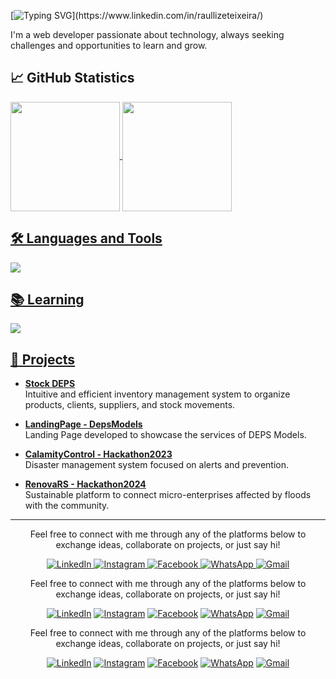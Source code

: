 [![Typing SVG](https://readme-typing-svg.demolab.com?font=Source+Code+Pro&size=30&duration=4000&pause=1200&color=fff&vCenter=true&width=800&lines=Hello+!+I'm+Raul+Lize+!+😎;A+passionate+learner+exploring+new+ideas+!)](https://www.linkedin.com/in/raullizeteixeira/)

<div>
  <p>I'm a web developer passionate about technology, always seeking challenges and opportunities to learn and grow.</p>
</div>

## 📈 GitHub Statistics
<div>
  <a href="https://github.com/Raullize">
  <img height=175em align="center" src="https://github-readme-stats.vercel.app/api?username=Raullize&theme=github_dark"/>
  <img height=175em align="center" src="https://github-readme-stats.vercel.app/api/top-langs?username=Raullize&layout=compact&langs_count=8&card_width=320&theme=github_dark"/>
</div>

## 🛠️ Languages and Tools
<div>
  <img src="https://skillicons.dev/icons?i=html,css,js,php,py,c,git,github,vscode,figma"/>
</div>

## 📚 Learning
<div>
  <img src="https://skillicons.dev/icons?i=typescript,react,next"/>
</div>

## 🚀 Projects

- **[Stock DEPS](https://github.com/Raullize/stockDeps)**  
  Intuitive and efficient inventory management system to organize products, clients, suppliers, and stock movements.

- **[LandingPage - DepsModels](https://github.com/Raullize/depsModels)**  
  Landing Page developed to showcase the services of DEPS Models.

- **[CalamityControl - Hackathon2023](https://github.com/Raullize/Hackathon2023)**  
  Disaster management system focused on alerts and prevention.

- **[RenovaRS - Hackathon2024](https://github.com/Raullize/Hackathon2024)**  
  Sustainable platform to connect micro-enterprises affected by floods with the community.

---


<div align="center">
  <p>Feel free to connect with me through any of the platforms below to exchange ideas, collaborate on projects, or just say hi!</p>
  <a href="https://www.linkedin.com/in/raullizeteixeira/" target="_blank">
    <img src="https://img.shields.io/badge/-LinkedIn-%230077B5?style=for-the-badge&logo=linkedin&logoColor=white" alt="LinkedIn">
  </a>
  <a href="https://www.instagram.com/raullize/" target="_blank">
    <img src="https://img.shields.io/badge/-Instagram-%23E4405F?style=for-the-badge&logo=instagram&logoColor=white" alt="Instagram">
  </a>
  <a href="https://www.facebook.com/raul.lize" target="_blank">
    <img src="https://img.shields.io/badge/Facebook-1877F2?style=for-the-badge&logo=facebook&logoColor=white" alt="Facebook">
  </a>
  <a href="https://api.whatsapp.com/send/?phone=5195024711&text&type=phone_number&app_absent=0" target="_blank">
    <img src="https://img.shields.io/badge/WhatsApp-25D366?style=for-the-badge&logo=whatsapp&logoColor=white" alt="WhatsApp">
  </a>
  <a href="mailto:raullizeteixeira@gmail.com" target="_blank">
    <img src="https://img.shields.io/badge/-Gmail-%23333?style=for-the-badge&logo=gmail&logoColor=white" alt="Gmail">
  </a>
</div>

<div align="center">
  <p>Feel free to connect with me through any of the platforms below to exchange ideas, collaborate on projects, or just say hi!</p>
  
  [![LinkedIn](https://img.shields.io/badge/LinkedIn-0A66C2?style=flat-square&logo=linkedin&logoColor=white)](https://www.linkedin.com/in/raullizeteixeira/)
  [![Instagram](https://img.shields.io/badge/Instagram-E4405F?style=flat-square&logo=instagram&logoColor=white)](https://www.instagram.com/raullize/)
  [![Facebook](https://img.shields.io/badge/Facebook-1877F2?style=flat-square&logo=facebook&logoColor=white)](https://www.facebook.com/raul.lize)
  [![WhatsApp](https://img.shields.io/badge/WhatsApp-25D366?style=flat-square&logo=whatsapp&logoColor=white)](https://api.whatsapp.com/send/?phone=5195024711&text&type=phone_number&app_absent=0)
  [![Gmail](https://img.shields.io/badge/Gmail-D14836?style=flat-square&logo=gmail&logoColor=white)](mailto:raullizeteixeira@gmail.com)
</div>

<div align="center">
  <p>Feel free to connect with me through any of the platforms below to exchange ideas, collaborate on projects, or just say hi!</p>
  
  [![LinkedIn](https://cdn.jsdelivr.net/gh/devicons/devicon/icons/linkedin/linkedin-original.svg)](https://www.linkedin.com/in/raullizeteixeira/)
  [![Instagram](https://cdn.jsdelivr.net/gh/devicons/devicon/icons/instagram/instagram-original.svg)](https://www.instagram.com/raullize/)
  [![Facebook](https://cdn.jsdelivr.net/gh/devicons/devicon/icons/facebook/facebook-original.svg)](https://www.facebook.com/raul.lize)
  [![WhatsApp](https://cdn.jsdelivr.net/gh/devicons/devicon/icons/whatsapp/whatsapp-original.svg)](https://api.whatsapp.com/send/?phone=5195024711&text&type=phone_number&app_absent=0)
  [![Gmail](https://cdn.jsdelivr.net/gh/devicons/devicon/icons/google/google-original.svg)](mailto:raullizeteixeira@gmail.com)
</div>